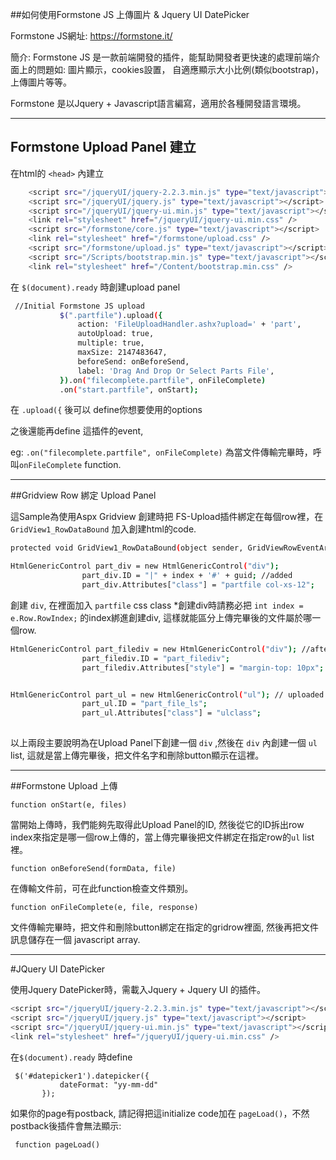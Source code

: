 ##如何使用Formstone JS 上傳圖片 & Jquery UI DatePicker

Formstone JS網址: https://formstone.it/

簡介: Formstone JS 是一款前端開發的插件，能幫助開發者更快速的處理前端介面上的問題如:  圖片顯示，cookies設置， 自適應顯示大小比例(類似bootstrap)，上傳圖片等等。

Formstone 是以Jquery + Javascript語言編寫，適用於各種開發語言環境。

***
## Formstone Upload Panel 建立

在html的 `<head>` 內建立


```sh
    <script src="/jqueryUI/jquery-2.2.3.min.js" type="text/javascript"></script>
    <script src="/jqueryUI/jquery.js" type="text/javascript"></script>
    <script src="/jqueryUI/jquery-ui.min.js" type="text/javascript"></script>
    <link rel="stylesheet" href="/jqueryUI/jquery-ui.min.css" />
    <script src="/formstone/core.js" type="text/javascript"></script>
    <link rel="stylesheet" href="/formstone/upload.css" />
    <script src="/formstone/upload.js" type="text/javascript"></script>
    <script src="/Scripts/bootstrap.min.js" type="text/javascript"></script>
    <link rel="stylesheet" href="/Content/bootstrap.min.css" />
```

在 `$(document).ready` 時創建upload panel

``` sh
 //Initial Formstone JS upload
           $(".partfile").upload({
               action: 'FileUploadHandler.ashx?upload=' + 'part',
               autoUpload: true,
               multiple: true,
               maxSize: 2147483647,
               beforeSend: onBeforeSend,
               label: 'Drag And Drop Or Select Parts File',
           }).on("filecomplete.partfile", onFileComplete)
           .on("start.partfile", onStart);
```


   

在 `.upload({` 後可以 define你想要使用的options

之後還能再define 這插件的event, 

eg: `.on("filecomplete.partfile", onFileComplete)`
為當文件傳輸完畢時，呼叫`onFileComplete`  function.


----------

##Gridview Row 綁定 Upload Panel

這Sample為使用Aspx Gridview 創建時把 FS-Upload插件綁定在每個row裡，在 `GridView1_RowDataBound` 加入創建html的code.


```sh
protected void GridView1_RowDataBound(object sender, GridViewRowEventArgs e)

```






```sh
HtmlGenericControl part_div = new HtmlGenericControl("div");
                part_div.ID = "|" + index + '#' + guid; //added
                part_div.Attributes["class"] = "partfile col-xs-12";

```

創建 `div`, 在裡面加入 `partfile` css class
*創建div時請務必把  `int index = e.Row.RowIndex;` 的index綁進創建div, 這樣就能區分上傳完畢後的文件屬於哪一個row.


```sh
HtmlGenericControl part_filediv = new HtmlGenericControl("div"); //after upload file list div
                part_filediv.ID = "part_filediv";
                part_filediv.Attributes["style"] = "margin-top: 10px";

```
```sh

HtmlGenericControl part_ul = new HtmlGenericControl("ul"); // uploaded file list div
                part_ul.ID = "part_file_ls";
                part_ul.Attributes["class"] = "ulclass";
                

```
以上兩段主要說明為在Upload Panel下創建一個 `div` ,然後在 `div` 內創建一個 `ul` list,  這就是當上傳完畢後，把文件名字和刪除button顯示在這裡。

----------
##Formstone Upload 上傳

    function onStart(e, files)

當開始上傳時，我們能夠先取得此Upload Panel的ID, 然後從它的ID拆出row index來指定是哪一個row上傳的，當上傳完畢後把文件綁定在指定row的`ul` list裡。

    function onBeforeSend(formData, file)
在傳輸文件前，可在此function檢查文件類別。

    function onFileComplete(e, file, response)
文件傳輸完畢時，把文件和刪除button綁定在指定的gridrow裡面, 然後再把文件訊息儲存在一個 javascript array.


----------

#JQuery UI DatePicker

使用Jquery DatePicker時，需載入Jquery + Jquery UI 的插件。
```sh
<script src="/jqueryUI/jquery-2.2.3.min.js" type="text/javascript"></script>
<script src="/jqueryUI/jquery.js" type="text/javascript"></script>
<script src="/jqueryUI/jquery-ui.min.js" type="text/javascript"></script>
<link rel="stylesheet" href="/jqueryUI/jquery-ui.min.css" />
```


在`$(document).ready` 時define

     $('#datepicker1').datepicker({
               dateFormat: "yy-mm-dd"
           });


如果你的page有postback, 請記得把這initialize code加在 `pageLoad()`，不然postback後插件會無法顯示:

     function pageLoad()
